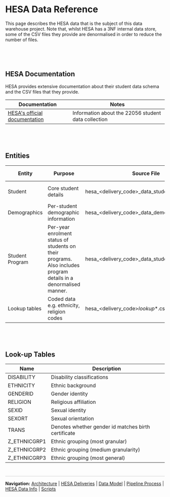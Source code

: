 # HESA Data Reference
This page describes the HESA data that is the subject of this data warehouse project. Note that, whilst HESA has a 3NF internal data store, some of the CSV files they provide are denormalised in order to reduce the number of files.


<div style="margin: 2em 0; min-height: 30px;"></div>


## HESA Documentation
HESA provides extensive documentation about their student data schema and the CSV files that they provide.

| Documentation | Notes | 
|--------|---------|
| [HESA's official documentation](https://www.hesa.ac.uk/collection/c22056) | Information about the 22056 student data collection |


<div style="margin: 2em 0; min-height: 30px;"></div>


## Entities

| Entity | Purpose | Source File | Key Transformations |
|--------|---------|------------|---------------------|
| Student | Core student details | hesa_<delivery_code>_data_students.csv | Name parsing, email normalization |
| Demographics | Per-student demographic information | hesa_<delivery_code>_data_demographics.csv | None |
| Student Program | Per-year enrolment status of students on their programs. Also includes program details in a denormalised manner. | hesa_<delivery_code>_data_student_programs.csv | None |
| Lookup tables | Coded data e.g. ethnicity, religion codes | hesa_<delivery_code>_lookup_*.csv | None |


<div style="margin: 2em 0; min-height: 30px;"></div>


## Look-up Tables
| Name | Description |
|------|-------------|
| DISABILITY | Disability classifications |
| ETHNICITY | Ethnic background |
| GENDERID | Gender identity |
| RELIGION | Religious affiliation |
| SEXID | Sexual identity |
| SEXORT | Sexual orientation |
| TRANS | Denotes whether gender id matches birth certificate |
| Z_ETHNICGRP1 | Ethnic grouping (most granular) |
| Z_ETHNICGRP2 | Ethnic grouping (medium granularity) |
| Z_ETHNICGRP3 | Ethnic grouping (most general) |


<div style="margin: 3em 0 1em 0; border-top: 1px solid #ccc; padding-top: 1em;">
  <strong>Navigation:</strong>
  <a href="architecture.md">Architecture</a> |
  <a href="data-deliveries.md">HESA Deliveries</a> |
  <a href="data-model.md">Data Model</a> |
  <a href="pipeline-process.md">Pipeline Process</a> |
  <a href="hesa-data-info.md">HESA Data Info</a> |
  <a href="scripts.md">Scripts</a>
</div>